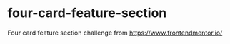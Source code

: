 # four-card-feature-section
 Four card feature section challenge from https://www.frontendmentor.io/
